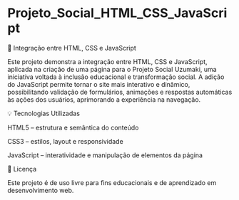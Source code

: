 # Projeto_Social_HTML_CSS_JavaScript
🧠 Integração entre HTML, CSS e JavaScript

Este projeto demonstra a integração entre HTML, CSS e JavaScript, aplicada na criação de uma página para o Projeto Social Uzumaki, uma iniciativa voltada à inclusão educacional e transformação social.
A adição do JavaScript permite tornar o site mais interativo e dinâmico, possibilitando validação de formulários, animações e respostas automáticas às ações dos usuários, aprimorando a experiência na navegação.

💡 Tecnologias Utilizadas

HTML5 – estrutura e semântica do conteúdo

CSS3 – estilos, layout e responsividade

JavaScript – interatividade e manipulação de elementos da página

📄 Licença

Este projeto é de uso livre para fins educacionais e de aprendizado em desenvolvimento web.
